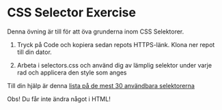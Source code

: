 # CSS Selector Exercise

Denna övning är till för att öva grunderna inom CSS Selektorer.

1. Tryck på Code och kopiera sedan repots HTTPS-länk. Klona ner repot till din dator.

2. Arbeta i selectors.css och använd dig av lämplig selektor under varje rad och applicera den style som anges

Till din hjälp är denna [lista på de mest 30 användbara selektorerna](https://code.tutsplus.com/tutorials/the-30-css-selectors-you-must-memorize--net-16048)

Obs! Du får inte ändra något i HTML!